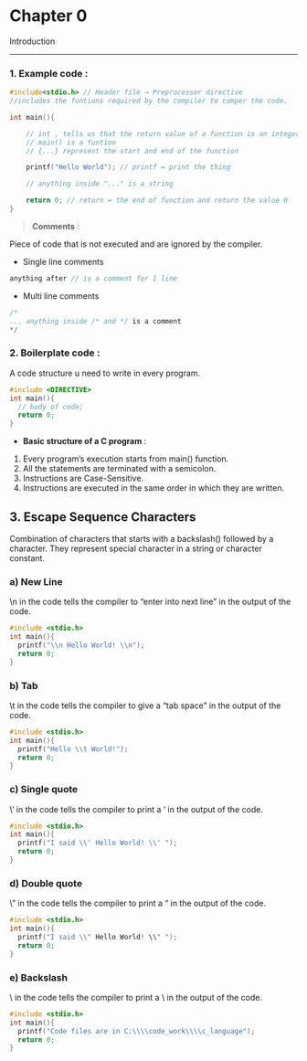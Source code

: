 
# Chapter 0 
Introduction

---
### 1. Example code :

```c
#include<stdio.h> // Header file → Preprocessor directive 
//includes the funtions required by the compiler to comper the code.

int main(){ 

    // int , tells us that the return value of a function is an integer 
    // main() is a funtion
    // {...} represent the start and end of the function

    printf("Hello World"); // printf = print the thing

    // anything inside "..." is a string

    return 0; // return = the end of function and return the value 0
}
```

> **Comments** :

Piece of code that is not executed and are ignored by the compiler.

- Single line comments

```c
anything after // is a comment for 1 line
```

- Multi line comments

```c
/*
... anything inside /* and */ is a comment
*/
```

### 2. Boilerplate code :

A code structure u need to write in every program.

```c
#include <DIRECTIVE>
int main(){
  // body of code;
  return 0;
}
```

- **Basic structure of a C program** :

1. Every program’s execution starts from main() function.
2. All the statements are terminated with a semicolon.
3. Instructions are Case-Sensitive.
4. Instructions are executed in the same order in which they are written.

## 3. Escape Sequence Characters

Combination of characters that starts with a backslash(\) followed by a character. They represent special character in a string or character constant.

### a) New Line

\n in the code tells the compiler to “enter into next line” in the output of the code.

```c
#include <stdio.h>
int main(){
  printf("\\n Hello World! \\n");
  return 0;
}
```

### b) Tab

\t in the code tells the compiler to give a “tab space” in the output of the code.

```c
#include <stdio.h>
int main(){
  printf("Hello \\t World!");
  return 0;
}
```

### c) Single quote

\’ in the code tells the compiler to print a ‘ in the output of the code.

```c
#include <stdio.h>
int main(){
  printf("I said \\' Hello World! \\' ");
  return 0;
}
```

### d) Double quote

\” in the code tells the compiler to print a “ in the output of the code.

```c
#include <stdio.h>
int main(){
  printf("I said \\" Hello World! \\" ");
  return 0;
}
```

### e) Backslash

\\ in the code tells the compiler to print a \ in the output of the code.

```c
#include <stdio.h>
int main(){
  printf("Code files are in C:\\\\code_work\\\\c_language");
  return 0;
}
```
